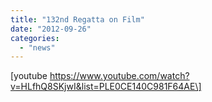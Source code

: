 ```yaml
---
title: "132nd Regatta on Film"
date: "2012-09-26"
categories: 
  - "news"
---
```


\[youtube https://www.youtube.com/watch?v=HLfhQ8SKjwI&list=PLE0CE140C981F64AE\]

